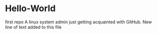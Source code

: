 # Hello-World
first repo
A linux system admin just getting acquainted with GitHub. 
New line of text added to this file
